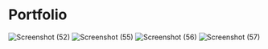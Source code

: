 # Portfolio

![Screenshot (52)](https://user-images.githubusercontent.com/89316721/151327441-9931d7a6-c895-4f4d-96e6-a8feda265ab6.png)
![Screenshot (55)](https://user-images.githubusercontent.com/89316721/151328764-9ad31885-e5f2-43f7-ad86-55f7b56e859b.png)
![Screenshot (56)](https://user-images.githubusercontent.com/89316721/151328777-7e398e2d-5c2a-470f-b141-4ccf36f98bf4.png)
![Screenshot (57)](https://user-images.githubusercontent.com/89316721/151328780-4a539170-fd39-46cb-9e2d-21bbb846185d.png)
